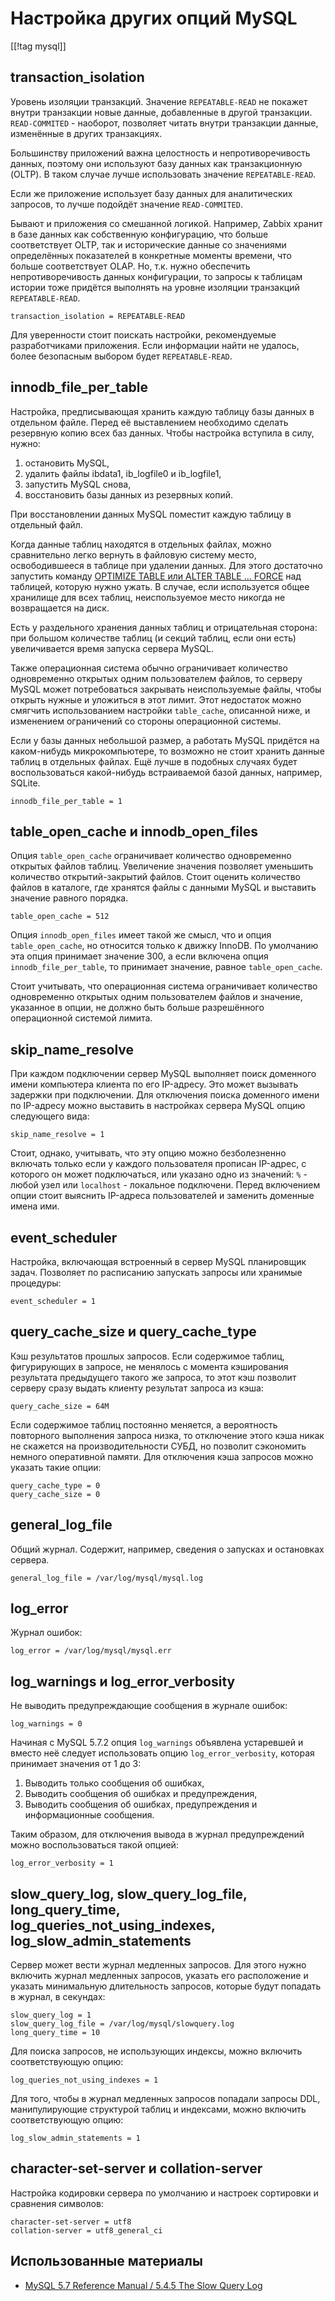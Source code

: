 Настройка других опций MySQL
============================

[[!tag mysql]]

transaction_isolation
---------------------

Уровень изоляции транзакций. Значение `REPEATABLE-READ` не покажет внутри транзакции новые данные, добавленные в другой транзакции. `READ-COMMITED` - наоборот, позволяет читать внутри транзакции данные, изменённые в других транзакциях.

Большинству приложений важна целостность и непротиворечивость данных, поэтому они используют базу данных как транзакционную (OLTP). В таком случае лучше использовать значение `REPEATABLE-READ`.

Если же приложение использует базу данных для аналитических запросов, то лучше подойдёт значение `READ-COMMITED`.

Бывают и приложения со смешанной логикой. Например, Zabbix хранит в базе данных как собственную конфигурацию, что больше соответствует OLTP, так и исторические данные со значениями определённых показателей в конкретные моменты времени, что больше соответствует OLAP. Но, т.к. нужно обеспечить непротиворечивость данных конфигурации, то запросы к таблицам истории тоже придётся выполнять на уровне изоляции транзакций `REPEATABLE-READ`.

    transaction_isolation = REPEATABLE-READ

Для уверенности стоит поискать настройки, рекомендуемые разработчиками приложения. Если информации найти не удалось, более безопасным выбором будет `REPEATABLE-READ`.

innodb_file_per_table
---------------------

Настройка, предписывающая хранить каждую таблицу базы данных в отдельном файле. Перед её выставлением необходимо сделать резервную копию всех баз данных. Чтобы настройка вступила в силу, нужно:

1. остановить MySQL,
2. удалить файлы ibdata1, ib_logfile0 и ib_logfile1,
3. запустить MySQL снова,
4. восстановить базы данных из резервных копий.

При восстановлении данных MySQL поместит каждую таблицу в отдельный файл.

Когда данные таблиц находятся в отдельных файлах, можно сравнительно легко вернуть в файловую систему место, освободившееся в таблице при удалении данных. Для этого достаточно запустить команду [OPTIMIZE TABLE или ALTER TABLE ... FORCE](https://dev.mysql.com/doc/refman/5.7/en/optimize-table.html) над таблицей, которую нужно ужать. В случае, если используется общее хранилище для всех таблиц, неиспользуемое место никогда не возвращается на диск.

Есть у раздельного хранения данных таблиц и отрицательная сторона: при большом количестве таблиц (и секций таблиц, если они есть) увеличивается время запуска сервера MySQL.

Также операционная система обычно ограничивает количество одновременно открытых одним пользователем файлов, то серверу MySQL может потребоваться закрывать неиспользуемые файлы, чтобы открыть нужные и уложиться в этот лимит. Этот недостаток можно смягчить использованием настройки `table_cache`, описанной ниже, и изменением ограничений со стороны операционной системы.

Если у базы данных небольшой размер, а работать MySQL придётся на каком-нибудь микрокомпьютере, то возможно не стоит хранить данные таблиц в отдельных файлах. Ещё лучше в подобных случаях будет воспользоваться какой-нибудь встраиваемой базой данных, например, SQLite.

    innodb_file_per_table = 1

table_open_cache и innodb_open_files
------------------------------------

Опция `table_open_cache` ограничивает количество одновременно открытых файлов таблиц. Увеличение значения позволяет уменьшить количество открытий-закрытий файлов. Стоит оценить количество файлов в каталоге, где хранятся файлы с данными MySQL и выставить значение равного порядка.

    table_open_cache = 512

Опция `innodb_open_files` имеет такой же смысл, что и опция `table_open_cache`, но относится только к движку InnoDB. По умолчанию эта опция принимает значение 300, а если включена опция `innodb_file_per_table`, то принимает значение, равное `table_open_cache`.

Стоит учитывать, что операционная система ограничивает количество одновременно открытых одним пользователем файлов и значение, указанное в опции, не должно быть больше разрешённого операционной системой лимита.

skip_name_resolve
-----------------

При каждом подключении сервер MySQL выполняет поиск доменного имени компьютера клиента по его IP-адресу. Это может вызывать задержки при подключении. Для отключения поиска доменного имени по IP-адресу можно выставить в настройках сервера MySQL опцию следующего вида:

    skip_name_resolve = 1

Стоит, однако, учитывать, что эту опцию можно безболезненно включать только если у каждого пользователя прописан IP-адрес, с которого он может подключаться, или указано одно из значений: `%` - любой узел или `localhost` - локальное подключени. Перед включением опции стоит выяснить IP-адреса пользователей и заменить доменные имена ими.

event_scheduler
---------------

Настройка, включающая встроенный в сервер MySQL планировщик задач. Позволяет по расписанию запускать запросы или хранимые процедуры:

    event_scheduler = 1

query_cache_size и query_cache_type
-----------------------------------

Кэш результатов прошлых запросов. Если содержимое таблиц, фигурирующих в запросе, не менялось с момента кэширования результата предыдущего такого же запроса, то этот кэш позволит серверу сразу выдать клиенту результат запроса из кэша:

    query_cache_size = 64M

Если содержимое таблиц постоянно меняется, а вероятность повторного выполнения запроса низка, то отключение этого кэша никак не скажется на производительности СУБД, но позволит сэкономить немного оперативной памяти. Для отключения кэша запросов можно указать такие опции:

    query_cache_type = 0
    query_cache_size = 0

general_log_file
----------------

Общий журнал. Содержит, например, сведения о запусках и остановках сервера.

    general_log_file = /var/log/mysql/mysql.log

log_error
---------

Журнал ошибок:

    log_error = /var/log/mysql/mysql.err

log_warnings и log_error_verbosity
----------------------------------

Не выводить предупреждающие сообщения в журнале ошибок:

    log_warnings = 0

Начиная с MySQL 5.7.2 опция `log_warnings` объявлена устаревшей и вместо неё следует использовать опцию `log_error_verbosity`, которая принимает значения от 1 до 3:

1. Выводить только сообщения об ошибках,
2. Выводить сообщения об ошибках и предупреждения,
3. Выводить сообщения об ошибках, предупреждения и информационные сообщения.

Таким образом, для отключения вывода в журнал предупреждений можно воспользоваться такой опцией:

    log_error_verbosity = 1

slow_query_log, slow_query_log_file, long_query_time, log_queries_not_using_indexes, log_slow_admin_statements
--------------------------------------------------------------------------------------------------------------

Сервер может вести журнал медленных запросов. Для этого нужно включить журнал медленных запросов, указать его расположение и указать минимальную длительность запросов, которые будут попадать в журнал, в секундах:

    slow_query_log = 1
    slow_query_log_file = /var/log/mysql/slowquery.log
    long_query_time = 10

Для поиска запросов, не использующих индексы, можно включить соответствующую опцию:

    log_queries_not_using_indexes = 1

Для того, чтобы в журнал медленных запросов попадали запросы DDL, манипулирующие структурой таблиц и индексами, можно включить соответствующую опцию:

    log_slow_admin_statements = 1

character-set-server и collation-server
---------------------------------------

Настройка кодировки сервера по умолчанию и настроек сортировки и сравнения символов:

    character-set-server = utf8
    collation-server = utf8_general_ci

Использованные материалы
------------------------

* [MySQL 5.7 Reference Manual / 5.4.5 The Slow Query Log](https://dev.mysql.com/doc/refman/5.7/en/slow-query-log.html)
